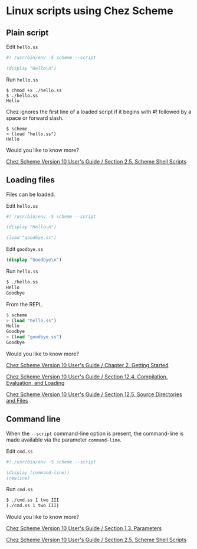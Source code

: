 # Linux scripts using Chez Scheme

## Plain script

Edit `hello.ss`

```scheme
#! /usr/bin/env -S scheme --script

(display "Hello\n")
```

Run `hello.ss`

```
$ chmod +x ./hello.ss
$ ./hello.ss
Hello
```

Chez ignores the first line of a loaded script if it begins with #! followed by a space or forward slash.

```
$ scheme
> (load "hello.ss")
Hello
```

Would you like to know more?

[Chez Scheme Version 10 User's Guide / Section 2.5. Scheme Shell Scripts ](https://cisco.github.io/ChezScheme/csug10.1.0/use.html#./use:h5)


## Loading files

Files can be loaded.

Edit `hello.ss`

```scheme
#! /usr/bin/env -S scheme --script

(display "Hello\n")

(load "goodbye.ss")
```

Edit `goodbye.ss`

```scheme
(display "Goodbye\n")
```

Run `hello.ss`

```bash
$ ./hello.ss
Hello
Goodbye
```

From the REPL.

```scheme
$ scheme
> (load "hello.ss")
Hello
Goodbye
> (load "goodbye.ss")
Goodbye
```

Would you like to know more?

[Chez Scheme Version 10 User's Guide / Chapter 2. Getting Started](https://www.scheme.com/tspl4/start.html#./start:h0)

[Chez Scheme Version 10 User's Guide / Section 12.4. Compilation, Evaluation, and Loading ](https://cisco.github.io/ChezScheme/csug/system.html#./system:h4)

[Chez Scheme Version 10 User's Guide / Section 12.5. Source Directories and Files ](https://cisco.github.io/ChezScheme/csug/system.html#g121)

## Command line

When the `--script` command-line option is present, the command-line is made available via the parameter `command-line`.

Edit `cmd.ss`

```scheme
#! /usr/bin/env -S scheme --script

(display (command-line))
(newline)
```

Run `cmd.ss`

```bash
$ ./cmd.ss 1 two III
(./cmd.ss 1 two III)
```


Would you like to know more?

[ Chez Scheme Version 10 User's Guide / Section 1.3. Parameters ](https://cisco.github.io/ChezScheme/csug10.1.0/intro.html#./intro:h3)

[Chez Scheme Version 10 User's Guide / Section 2.5. Scheme Shell Scripts ](https://cisco.github.io/ChezScheme/csug10.1.0/use.html#./use:h5)
